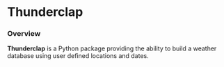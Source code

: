 # Thunderclap

### Overview

**Thunderclap** is a Python package providing the ability to build a weather database 
using user defined locations and dates.